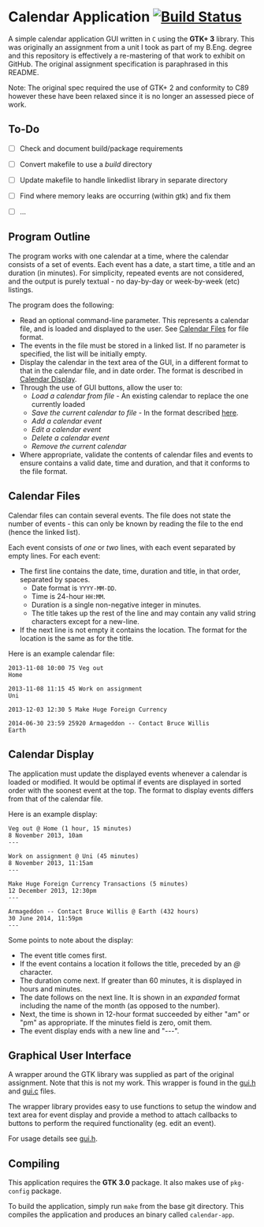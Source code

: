 # Calendar Application [![Build Status](https://travis-ci.org/jradtilbrook/calendar-app.svg?branch=master)](https://travis-ci.org/jradtilbrook/calendar-app)
A simple calendar application GUI written in `C` using the **GTK+ 3** library. This was originally an assignment from a
unit I took as part of my B.Eng. degree and this repository is effectively a re-mastering of that work to exhibit on
GitHub. The original assignment specification is paraphrased in this README.

Note: The original spec required the use of GTK+ 2 and conformity to C89 however these have been relaxed since it is no
longer an assessed piece of work.


## To-Do
- [ ] Check and document build/package requirements
- [ ] Convert makefile to use a *build* directory
- [ ] Update makefile to handle linkedlist library in separate directory
- [ ] Find where memory leaks are occurring (within gtk) and fix them
- [ ] ...


## Program Outline
The program works with one calendar at a time, where the calendar consists of a set of events. Each event has a date, a
start time, a title and an duration (in minutes). For simplicity, repeated events are not considered, and the output is
purely textual - no day-by-day or week-by-week (etc) listings.

The program does the following:
- Read an optional command-line parameter. This represents a calendar file, and is loaded and displayed to the user. See
[Calendar Files](#calendar-files) for file format.
- The events in the file must be stored in a linked list. If no parameter is specified, the list will be initially
empty.
- Display the calendar in the text area of the GUI, in a different format to that in the calendar file, and in date
order. The format is described in [Calendar Display](#calendar-display).
- Through the use of GUI buttons, allow the user to:
  * *Load a calendar from file* - An existing calendar to replace the one currently loaded
  * *Save the current calendar to file* - In the format described [here](#calendar-files).
  * *Add a calendar event*
  * *Edit a calendar event*
  * *Delete a calendar event*
  * *Remove the current calendar*
- Where appropriate, validate the contents of calendar files and events to ensure contains a valid date, time and
duration, and that it conforms to the file format.


## Calendar Files
Calendar files can contain several events. The file does not state the number of events - this can only be known by
reading the file to the end (hence the linked list).

Each event consists of *one* or *two* lines, with each event separated by empty lines. For each event:
- The first line contains the date, time, duration and title, in that order, separated by spaces.
  * Date format is `YYYY-MM-DD`.
  * Time is 24-hour `HH:MM`.
  * Duration is a single non-negative integer in minutes.
  * The title takes up the rest of the line and may contain any valid string characters except for a new-line.
- If the next line is not empty it contains the location. The format for the location is the same as for the title.

Here is an example calendar file:
```
2013-11-08 10:00 75 Veg out
Home

2013-11-08 11:15 45 Work on assignment
Uni

2013-12-03 12:30 5 Make Huge Foreign Currency

2014-06-30 23:59 25920 Armageddon -- Contact Bruce Willis
Earth
```


## Calendar Display
The application must update the displayed events whenever a calendar is loaded or modified. It would be optimal if
events are displayed in sorted order with the soonest event at the top. The format to display events differs from that
of the calendar file.

Here is an example display:
```
Veg out @ Home (1 hour, 15 minutes)
8 November 2013, 10am
---

Work on assignment @ Uni (45 minutes)
8 November 2013, 11:15am
---

Make Huge Foreign Currency Transactions (5 minutes)
12 December 2013, 12:30pm
---

Armageddon -- Contact Bruce Willis @ Earth (432 hours)
30 June 2014, 11:59pm
---
```

Some points to note about the display:
- The event title comes first.
- If the event contains a location it follows the title, preceded by an *@* character.
- The duration come next. If greater than 60 minutes, it is displayed in hours and minutes.
- The date follows on the next line. It is shown in an *expanded* format including the name of the month (as opposed to
the number).
- Next, the time is shown in 12-hour format succeeded by either "am" or "pm" as appropriate. If the minutes field is
zero, omit them.
- The event display ends with a new line and "---".


## Graphical User Interface
A wrapper around the GTK library was supplied as part of the original assignment. Note that this is not my work. This
wrapper is found in the [gui.h](./gui.h) and [gui.c](./gui.c) files.

The wrapper library provides easy to use functions to setup the window and text area for event display and provide a
method to attach callbacks to buttons to perform the required functionality (eg. edit an event).

For usage details see [gui.h](./gui.h).


## Compiling
This application requires the **GTK 3.0** package. It also makes use of `pkg-config` package.

To build the application, simply run `make` from the base git directory. This compiles the application and produces an
binary called `calendar-app`.
